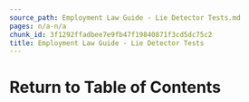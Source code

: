 ```yaml
---
source_path: Employment Law Guide - Lie Detector Tests.md
pages: n/a-n/a
chunk_id: 3f1292ffadbee7e9fb47f19840871f3cd5dc75c2
title: Employment Law Guide - Lie Detector Tests
---
```

# Return to Table of Contents
